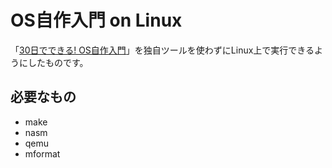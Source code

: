 # OS自作入門 on Linux

「[30日でできる! OS自作入門](http://tatsu-zine.com/books/make-your-own-os-in30days)」を独自ツールを使わずにLinux上で実行できるようにしたものです。

## 必要なもの

* make
* nasm
* qemu
* mformat

